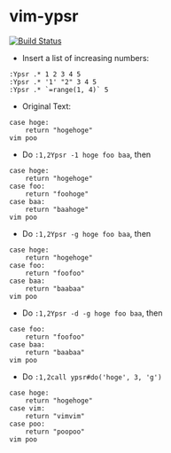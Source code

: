 # vim-ypsr


[![Build Status](https://travis-ci.org/syngan/vim-ypsr.svg?branch=master)](https://travis-ci.org/syngan/vim-ypsr)


- Insert a list of increasing numbers:
```vim
:Ypsr .* 1 2 3 4 5
:Ypsr .* '1' "2" 3 4 5
:Ypsr .* `=range(1, 4)` 5
```

- Original Text:
```
case hoge:
    return "hogehoge"
vim poo
```

- Do `:1,2Ypsr -1 hoge foo baa`, then
```
case hoge:
    return "hogehoge"
case foo:
    return "foohoge"
case baa:
    return "baahoge"
vim poo
```
- Do `:1,2Ypsr -g hoge foo baa`, then
```
case hoge:
    return "hogehoge"
case foo:
    return "foofoo"
case baa:
    return "baabaa"
vim poo
```
- Do `:1,2Ypsr -d -g hoge foo baa`, then
```
case foo:
    return "foofoo"
case baa:
    return "baabaa"
vim poo
```
- Do `:1,2call ypsr#do('hoge', 3, 'g')`
```
case hoge:
    return "hogehoge"
case vim:
    return "vimvim"
case poo:
    return "poopoo"
vim poo
```
